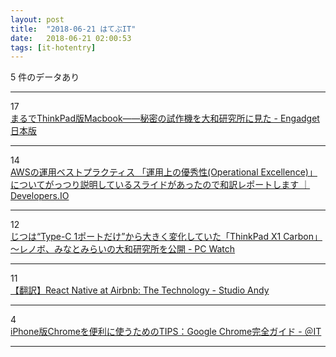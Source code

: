 ```yaml
---
layout: post
title:  "2018-06-21 はてぶIT"
date:   2018-06-21 02:00:53
tags: [it-hotentry]
---
```

5 件のデータあり

<hr><div class="row">
<div class="col-1"><span class="badge badge-pill badge-success h2">17</span></div>
<div class="col-11"><a href='https://japanese.engadget.com/2018/06/20/thinkpad-12-macbook/' target='_blank'>まるでThinkPad版Macbook――秘密の試作機を大和研究所に見た - Engadget 日本版</a></div>
</div>
<hr>
<div class="row">
<div class="col-1"><span class="badge badge-pill badge-success h2">14</span></div>
<div class="col-11"><a href='https://dev.classmethod.jp/cloud/aws/w-a-operational-excellence-slide/' target='_blank'>AWSの運用ベストプラクティス 「運用上の優秀性(Operational Excellence)」についてがっつり説明しているスライドがあったので和訳レポートします ｜ Developers.IO</a></div>
</div>
<hr>
<div class="row">
<div class="col-1"><span class="badge badge-pill badge-success h2">12</span></div>
<div class="col-11"><a href='https://pc.watch.impress.co.jp/docs/news/1128681.html' target='_blank'>じつは“Type-C 1ポートだけ”から大きく変化していた「ThinkPad X1 Carbon」 ～レノボ、みなとみらいの大和研究所を公開 - PC Watch</a></div>
</div>
<hr>
<div class="row">
<div class="col-1"><span class="badge badge-pill badge-success h2">11</span></div>
<div class="col-11"><a href='http://studio-andy.hatenablog.com/entry/react-native-at-airbnb-the-technology' target='_blank'>【翻訳】React Native at Airbnb: The Technology - Studio Andy</a></div>
</div>
<hr>
<div class="row">
<div class="col-1"><span class="badge badge-pill badge-success h2">4</span></div>
<div class="col-11"><a href='http://www.atmarkit.co.jp/ait/articles/1806/20/news035.html' target='_blank'>iPhone版Chromeを便利に使うためのTIPS：Google Chrome完全ガイド - ＠IT</a></div>
</div>
<hr>
